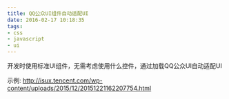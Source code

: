 ```yaml
---
title: QQ公众UI组件自动适配UI
date: 2016-02-17 10:18:35
tags:
- css
- javascript
- ui
---
```

开发时使用标准UI组件，无需考虑使用什么控件，通过加载QQ公众UI自动适配UI

示例: http://isux.tencent.com/wp-content/uploads/2015/12/20151221162207754.html
